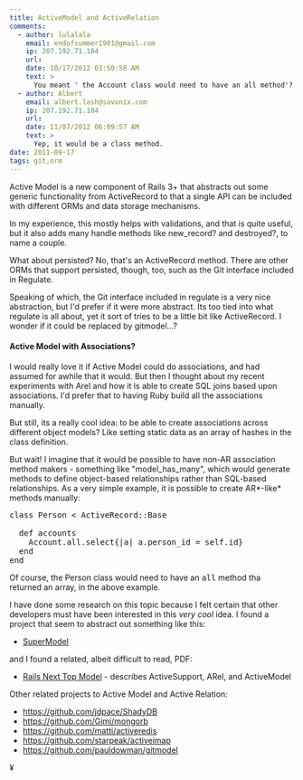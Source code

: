 ```yaml
---
title: ActiveModel and ActiveRelation
comments:
  - author: lulalala
    email: endofsummer1981@gmail.com
    ip: 207.192.71.184
    url:
    date: 10/17/2012 03:50:58 AM
    text: >
      You meant ' the Account class would need to have an all method'?
  - author: Albert
    email: albert.lash@savonix.com
    ip: 207.192.71.184
    url:
    date: 11/07/2012 06:09:57 AM
    text: >
      Yep, it would be a class method.
date: 2011-09-17
tags: git,orm
---
```

Active Model is a new component of Rails 3+ that abstracts out some generic functionality from ActiveRecord to that a single API can be included with different ORMs and data storage mechanisms.

In my experience, this mostly helps with validations, and that is quite useful, but it also adds many handle methods like new\_record? and destroyed?, to name a couple.

What about persisted? No, that's an ActiveRecord method. There are other ORMs that support persisted, though, too, such as the Git interface included in Regulate.

Speaking of which, the Git interface included in regulate is a very nice abstraction, but I'd prefer if it were more abstract. Its too tied into what regulate is all about, yet it sort of tries to be a little bit like ActiveRecord. I wonder if it could be replaced by gitmodel...?

#### Active Model with Associations?

I would really love it if Active Model could do associations, and had assumed for awhile that it would. But then I thought about my recent experiments with Arel and how it is able to create SQL joins based upon associations. I'd prefer that to having Ruby build all the associations manually.

But still, its a really cool idea: to be able to create associations across different object models? Like setting static data as an array of hashes in the class definition.

But wait! I imagine that it would be possible to have non-AR association method makers - something like "model\_has\_many", which would generate methods to define object-based relationships rather than SQL-based relationships. As a very simple example, it is possible to create AR*-like* methods manually:

<pre class="sh_ruby">
class Person < ActiveRecord::Base

  def accounts
    Account.all.select{|a| a.person_id = self.id}
  end
end
</pre>

Of course, the Person class would need to have an <tt>all</tt> method tha returned an array, in the above example.

I have done some research on this topic because I felt certain that other developers must have been interested in this *very cool* idea. I found a project that seem to abstract out something like this:

* [SuperModel](https://github.com/maccman/supermodel)

and I found a related, albeit difficult to read, PDF:

* [Rails Next Top Model](http://assets.en.oreilly.com/1/event/40/Rails_%20Next%20Top%20Model_%20Using%20ActiveModel%20and%20ActiveRelation%20Presentation.pdf) - describes ActiveSupport, ARel, and ActiveModel

Other related projects to Active Model and Active Relation:

* <https://github.com/jdpace/ShadyDB>
* <https://github.com/Gimi/mongorb>
* <https://github.com/matti/activeredis>
* <https://github.com/starpeak/activeimap>
* <https://github.com/pauldowman/gitmodel>

¥

